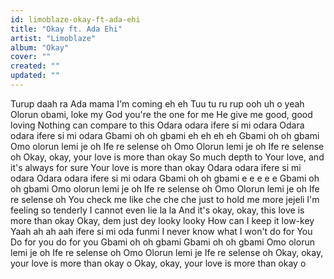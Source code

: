 ```yaml
---
id: limoblaze-okay-ft-ada-ehi
title: "Okay ft. Ada Ehi"
artist: "Limoblaze"
album: "Okay"
cover: ""
created: ""
updated: ""
---
```


Turup daah ra
Ada mama I'm coming eh eh
Tuu tu ru rup ooh uh o yeah
Olorun obami, loke my God you're the one for me
He give me good, good loving
Nothing can compare to this
Odara odara ifere si mi odara
Odara odara ifere si mi odara
Gbami oh oh gbami eh eh eh eh
Gbami oh oh gbami
Omo olorun lemi je oh
Ife re selense oh
Omo Olorun lemi je oh
Ife re selense oh
Okay, okay, your love is more than okay
So much depth to Your love, and it's always for sure
Your love is more than okay
Odara odara ifere si mi odara
Odara odara ifere si mi odara
Gbami oh oh gbami e e e e e
Gbami oh oh gbami
Omo olorun lemi je oh
Ife re selense oh
Omo Olorun lemi je oh
Ife re selense oh
You check me like che che che just to hold me more jejeli
I'm feeling so tenderly I cannot even lie la la
And it's okay, okay, this love is more than okay
Okay, dem just dey looky looky
How can I keep it low-key
Yaah ah ah aah ifere si mi oda funmi
I never know what I won't do for You
Do for you do for you
Gbami oh oh gbami
Gbami oh oh gbami
Omo olorun lemi je oh
Ife re selense oh
Omo Olorun lemi je
Ife re selense oh
Okay, okay, your love is more than okay o
Okay, okay, your love is more than okay o